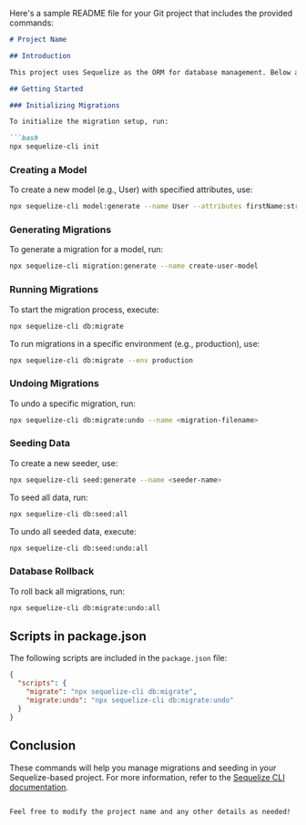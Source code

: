 Here's a sample README file for your Git project that includes the provided commands:

```markdown
# Project Name

## Introduction

This project uses Sequelize as the ORM for database management. Below are the commands to initialize migrations, create models, and manage seed data.

## Getting Started

### Initializing Migrations

To initialize the migration setup, run:

```bash
npx sequelize-cli init
```

### Creating a Model

To create a new model (e.g., User) with specified attributes, use:

```bash
npx sequelize-cli model:generate --name User --attributes firstName:string,lastName:string,email:string
```

### Generating Migrations

To generate a migration for a model, run:

```bash
npx sequelize-cli migration:generate --name create-user-model
```

### Running Migrations

To start the migration process, execute:

```bash
npx sequelize-cli db:migrate
```

To run migrations in a specific environment (e.g., production), use:

```bash
npx sequelize-cli db:migrate --env production
```

### Undoing Migrations

To undo a specific migration, run:

```bash
npx sequelize-cli db:migrate:undo --name <migration-filename>
```

### Seeding Data

To create a new seeder, use:

```bash
npx sequelize-cli seed:generate --name <seeder-name>
```

To seed all data, run:

```bash
npx sequelize-cli db:seed:all
```

To undo all seeded data, execute:

```bash
npx sequelize-cli db:seed:undo:all
```

### Database Rollback

To roll back all migrations, run:

```bash
npx sequelize-cli db:migrate:undo:all
```

## Scripts in package.json

The following scripts are included in the `package.json` file:

```json
{
  "scripts": {
    "migrate": "npx sequelize-cli db:migrate",
    "migrate:undo": "npx sequelize-cli db:migrate:undo"
  }
}
```

## Conclusion

These commands will help you manage migrations and seeding in your Sequelize-based project. For more information, refer to the [Sequelize CLI documentation](https://sequelize.org/master/manual/migrations.html).
```

Feel free to modify the project name and any other details as needed!